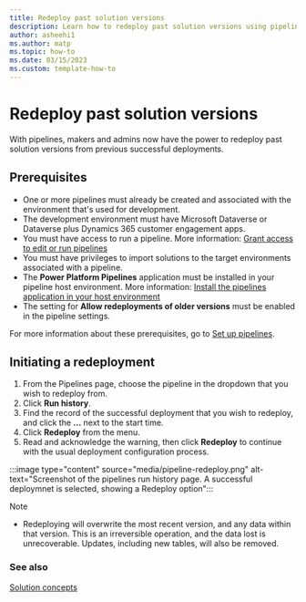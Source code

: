 ```yaml
---
title: Redeploy past solution versions
description: Learn how to redeploy past solution versions using pipelines.
author: asheehi1
ms.author: matp
ms.topic: how-to
ms.date: 03/15/2023
ms.custom: template-how-to
---
```

# Redeploy past solution versions

With pipelines, makers and admins now have the power to redeploy past solution versions from previous successful deployments.

## Prerequisites

- One or more pipelines must already be created and associated with the environment that's used for development.
- The development environment must have Microsoft Dataverse or Dataverse plus Dynamics 365 customer engagement apps.
- You must have access to run a pipeline. More information: [Grant access to edit or run pipelines](set-up-pipelines.md#grant-access-to-edit-or-run-pipelines)
- You must have privileges to import solutions to the target environments associated with a pipeline.
- The **Power Platform Pipelines** application must be installed in your pipeline host environment. More information: [Install the pipelines application in your host environment](set-up-pipelines.md#install-the-pipelines-application-in-your-host-environment)
- The setting for **Allow redeployments of older versions** must be enabled in the pipeline settings.

For more information about these prerequisites, go to [Set up pipelines](set-up-pipelines.md).

## Initiating a redeployment

1. From the Pipelines page, choose the pipeline in the dropdown that you wish to redeploy from.
1. Click **Run history**.
1. Find the record of the successful deployment that you wish to redeploy, and click the **...** next to the start time.
1. Click **Redeploy** from the menu.
1. Read and acknowledge the warning, then click **Redeploy** to continue with the usual deployment configuration process.

:::image type="content" source="media/pipeline-redeploy.png" alt-text="Screenshot of the pipelines run history page. A successful deploymnet is selected, showing a Redeploy option":::

> [!NOTE]
>
> - Redeploying will overwrite the most recent version, and any data within that version. This is an irreversible operation, and the data lost is unrecoverable. Updates, including new tables, will also be removed.

### See also

[Solution concepts](solution-concepts-alm.md)
